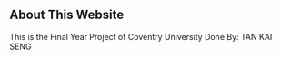 ## About This Website 
This is the Final Year Project of Coventry University 
Done By: TAN KAI SENG

